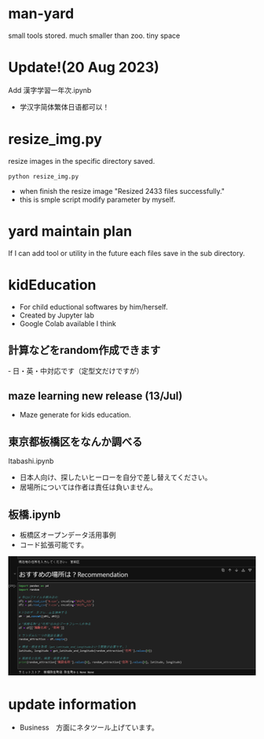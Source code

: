 # man-yard
small tools stored. much smaller than zoo. tiny space

# Update!(20 Aug 2023)
Add 漢字学習一年次.ipynb
- 学汉字简体繁体日语都可以！


# resize_img.py
resize images in the specific directory saved.

```
python resize_img.py 
```
- when finish the resize image "Resized 2433 files successfully."
- this is smple script modify parameter by myself.

# yard maintain plan
If I can add tool or utility in the future each files save in the sub directory.

# kidEducation
- For child eductional softwares by him/herself.
- Created by Jupyter lab
- Google Colab available I think
## 計算などをrandom作成できます
‐ 日・英・中対応です（定型文だけですが）

## maze learning new release (13/Jul)
- Maze generate for kids education.

## 東京都板橋区をなんか調べる
Itabashi.ipynb

- 日本人向け、探したいヒーローを自分で差し替えてください。
- 居場所については作者は責任は負いません。

## 板橋.ipynb
- 板橋区オープンデータ活用事例
- コード拡張可能です。

![テスト結果](https://github.com/mi-kaneyon/man-yard/blob/main/geography/itabashi.png)

# update information
- Business　方面にネタツール上げています。
